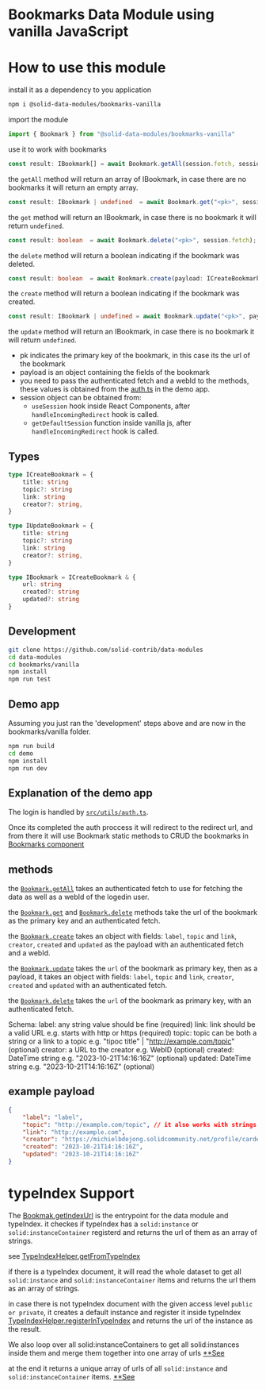 # Bookmarks Data Module using vanilla JavaScript

# How to use this module

install it as a dependency to you application
```bash
npm i @solid-data-modules/bookmarks-vanilla
```

import the module
```typescript
import { Bookmark } from "@solid-data-modules/bookmarks-vanilla"
```

use it to work with bookmarks

```typescript
const result: IBookmark[] = await Bookmark.getAll(session.fetch, session.info.webId);
```
the `getAll` method will return an array of IBookmark, in case there are no bookmarks it will return an empty array.
```typescript
const result: IBookmark | undefined  = await Bookmark.get("<pk>", session.fetch);
```
the `get` method will return an IBookmark, in case there is no bookmark it will return `undefined`.
```typescript
const result: boolean  = await Bookmark.delete("<pk>", session.fetch);
```
the `delete` method will return a boolean indicating if the bookmark was deleted.
```typescript
const result: boolean  = await Bookmark.create(payload: ICreateBookmark, session.fetch, session.info.webId);
```
the `create` method will return a boolean indicating if the bookmark was created.
```typescript
const result: IBookmark | undefined = await Bookmark.update("<pk>", payload: IUpdateBookmark, session.fetch);
```
the `update` method will return an IBookmark, in case there is no bookmark it will return `undefined`.

- pk indicates the primary key of the bookmark, in this case its the url of the bookmark
- payload is an object containing the fields of the bookmark
- you need to pass the authenticated fetch and a webId to the methods, these values is obtained from the [auth.ts](https://github.com/solid-contrib/data-modules/blob/main/bookmarks/vanilla/demo/src/utils/auth.ts) in the demo app.
- session object can be obtained from:
    - `useSession` hook inside React Components, after `handleIncomingRedirect` hook is called.
    - `getDefaultSession` function inside vanilla js, after `handleIncomingRedirect` hook is called.



## Types

```typescript
type ICreateBookmark = {
    title: string
    topic?: string
    link: string
    creator?: string,
}

type IUpdateBookmark = {
    title: string
    topic?: string
    link: string
    creator?: string,
}

type IBookmark = ICreateBookmark & {
    url: string
    created?: string
    updated?: string
}
```


## Development

```bash
git clone https://github.com/solid-contrib/data-modules
cd data-modules
cd bookmarks/vanilla
npm install
npm run test
```

## Demo app

Assuming you just ran the 'development' steps above and are now in the bookmarks/vanilla folder.

```bash
npm run build
cd demo
npm install
npm run dev
```

## Explanation of the demo app

The login is handled by [`src/utils/auth.ts`](https://github.com/solid-contrib/data-modules/blob/main/bookmarks/vanilla/demo/src/utils/auth.ts).

Once its completed the auth proccess it will redirect to the redirect url, and from there it will use Bookmark static methods to CRUD the bookmarks in [Bookmarks component](https://github.com/solid-contrib/data-modules/blob/main/bookmarks/vanilla/demo/src/components/Bookmarks/Bookmarks.tsx)


## methods
the [`Bookmark.getAll`](https://github.com/solid-contrib/data-modules/blob/422cabb91085916e71c5610235f43fc483493d72/bookmarks/vanilla/src/modules/Bookmark.ts#L72) takes an authenticated fetch to use for fetching the data as well as a webId of the logedin user.

the [`Bookmark.get`](https://github.com/solid-contrib/data-modules/blob/422cabb91085916e71c5610235f43fc483493d72/bookmarks/vanilla/src/modules/Bookmark.ts#L94) and [`Bookmark.delete`](https://github.com/solid-contrib/data-modules/blob/422cabb91085916e71c5610235f43fc483493d72/bookmarks/vanilla/src/modules/Bookmark.ts#L108) methods take the url of the bookmark as the primary key and an authenticated fetch.

the [`Bookmark.create`](https://github.com/solid-contrib/data-modules/blob/422cabb91085916e71c5610235f43fc483493d72/bookmarks/vanilla/src/modules/Bookmark.ts#L135) takes an object with fields: `label`, `topic` and `link`, `creator`, `created` and `updated` as the payload with an authenticated fetch and a webId.

the [`Bookmark.update`](https://github.com/solid-contrib/data-modules/blob/422cabb91085916e71c5610235f43fc483493d72/bookmarks/vanilla/src/modules/Bookmark.ts#L169) takes the `url` of the bookmark as primary key, then as a payload, it takes an object with fields: `label`, `topic` and `link`, `creator`, `created` and `updated` with an authenticated fetch.

the [`Bookmark.delete`](https://github.com/solid-contrib/data-modules/blob/b4e69e20481f2590b4bd1a1d17b192e2e6b4514e/bookmarks/vanilla/src/modules/Bookmark.ts#L164) takes the `url` of the bookmark as primary key, with an authenticated fetch.

Schema:
label: any string value should be fine (required)
link: link should be a valid URL e.g. starts with http or https (required)
topic: topic can be both a string or a link to a topic e.g. "tipoc title" | "http://example.com/topic" (optional)
creator: a URL to the creator e.g. WebID (optional)
created: DateTime string e.g. "2023-10-21T14:16:16Z" (optional)
updated: DateTime string e.g. "2023-10-21T14:16:16Z" (optional)


## example payload

```json
{
    "label": "label",
    "topic": "http://example.com/topic", // it also works with strings "topic title"
    "link": "http://example.com",
    "creator": "https://michielbdejong.solidcommunity.net/profile/card#me",
    "created": "2023-10-21T14:16:16Z",
    "updated": "2023-10-21T14:16:16Z"
}
```

# typeIndex Support

The [Bookmak.getIndexUrl](https://github.com/solid-contrib/data-modules/blob/c717e683a27904d51fc602c2afa89d45b749293e/bookmarks/vanilla/src/modules/Bookmark.ts#L58C29-L58C29) is the entrypoint for the data module and typeIndex.
it checkes if typeIndex has a `solid:instance` or `solid:instanceContainer` registerd and returns the url of them as an array of strings.

see [TypeIndexHelper.getFromTypeIndex](https://github.com/solid-contrib/data-modules/blob/c717e683a27904d51fc602c2afa89d45b749293e/bookmarks/vanilla/src/utils/TypeIndexHelper.ts#L49C25-L49C41)

if there is a typeIndex document, it will read the whole dataset to get all `solid:instance` and `solid:instanceContainer` items and returns the url them as an array of strings.

in case there is not typeIndex document with the given access level `public or private`, it creates a default instance and register it inside typeIndex [TypeIndexHelper.registerInTypeIndex](https://github.com/solid-contrib/data-modules/blob/c717e683a27904d51fc602c2afa89d45b749293e/bookmarks/vanilla/src/modules/Bookmark.ts#L67) and returns the url of the instance as the result.


We also loop over all solid:instanceContainers to get all solid:instances inside them and merge them together into one array of urls [**See](https://github.com/solid-contrib/data-modules/blob/c717e683a27904d51fc602c2afa89d45b749293e/bookmarks/vanilla/src/utils/TypeIndexHelper.ts#L75-L83)

at the end it returns a unique array of urls of all `solid:instance` and `solid:instanceContainer` items.
[**See](https://github.com/solid-contrib/data-modules/blob/c717e683a27904d51fc602c2afa89d45b749293e/bookmarks/vanilla/src/utils/TypeIndexHelper.ts#L88C45-L88C45)
